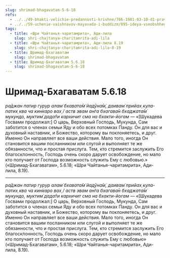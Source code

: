 ```yaml
---
slug: shrimad-bhagavatam-5-6-18
refs:
  - ../../49-bhakti-velichie-predannosti-krishne/766-1981-03-10-d1-pravo-predannyh-na-gospoda-kak-predstavitelej-svarupa-shakti.md
  - ../../59-uchenie-vaishnavov-mayavada-i-buddizm/895-ideya-vseobshhego-ravenstva-opasnoe-zabluzhdenie.md
tags:
  - title: «Шри Чайтанья-чаритамрита», Ади-лила
    slug: shri-chajtanya-charitamrita-adi-lila
  - title: «Шри Чайтанья-чаритамрита», Ади-лила 8.19
    slug: shri-chajtanya-charitamrita-adi-lila-8-19
  - title: Шримад-Бхагаватам
    slug: shrimad-bhagavatam
  - title: Шримад-Бхагаватам 5.6.18
    slug: shrimad-bhagavatam-5-6-18
---
```


# Шримад-Бхагаватам 5.6.18

*ра̄джан патир гурур алам̇ бхавата̄м̇ йадӯна̄м̇, даивам̇ прийах̣ кула-патих̣ ква ча кин̇каро вах̣ / аств эвам ан̇га бхагава̄н бхаджата̄м̇ мукундо, муктим̇ дада̄ти кархичит сма на бхакти-йогам* — «[Шукадева Госвами продолжал:] О царь, Верховный Господь, Мукунда, Сам заботится о членах семьи Яду и обо всех потомках Панду. Он для вас и духовный наставник, и Божество, которому вы поклоняетесь, и друг. Именно Он направляет все ваши действия. Мало того, иногда Он становится вашим посланником или слугой и выполняет те же обязанности, что и простая прислуга. Тем, кто стремится заслужить Его благосклонность, Господь очень скоро дарует освобождение, но мало кто получает от Господа возможность служить Ему с любовью.» («Шримад-Бхагаватам», 5.6.18; «Шри Чайтанья-чаритамрита», Ади-лила, 8.19).

---

*ра̄джан патир гурур алам̇ бхавата̄м̇ йадӯна̄м̇, даивам̇ прийах̣ кула-патих̣ ква ча кин̇каро вах̣ / аств эвам ан̇га бхагава̄н бхаджата̄м̇ мукундо, муктим̇ дада̄ти кархичит сма на бхакти-йогам* — «[Шукадева Госвами продолжал:] О царь, Верховный Господь, Мукунда, Сам заботится о членах семьи Яду и обо всех потомках Панду. Он для вас и духовный наставник, и Божество, которому вы поклоняетесь, и друг. Именно Он направляет все ваши действия. Мало того, иногда Он становится вашим посланником или слугой и выполняет те же обязанности, что и простая прислуга. Тем, кто стремится заслужить Его благосклонность, Господь очень скоро дарует освобождение, но мало кто получает от Господа возможность служить Ему с любовью» («Шримад-Бхагаватам», 5.6.18; «Шри Чайтанья-чаритамрита», Ади-лила, 8.19).
